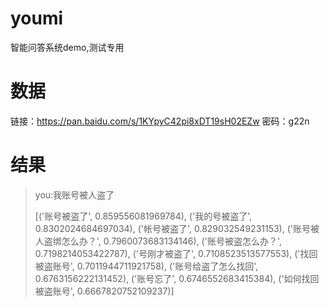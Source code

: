 # youmi
智能问答系统demo,测试专用

# 数据
链接：https://pan.baidu.com/s/1KYpyC42pi8xDT19sH02EZw 密码：g22n

# 结果
>you:我账号被人盗了
>
>[('账号被盗了', 0.859556081969784), ('我的号被盗了', 0.8302024684697034), ('帐号被盗了', 0.829032549231153), ('账号被人盗绑怎么办？', 0.7960073683134146), ('账号被盗怎么办？', 0.7198214053422787), ('号刚才被盗了', 0.7108523513577553), ('找回被盗账号', 0.7011944711921758), ('账号给盗了怎么找回', 0.6763156222131452), ('账号忘了', 0.6746552683415384), ('如何找回被盗账号', 0.6667820752109237)]

